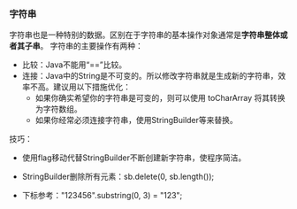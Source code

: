 ### 字符串
字符串也是一种特别的数据。区别在于字符串的基本操作对象通常是**字符串整体或者其子串**。
字符串的主要操作有两种：
- 比较：Java不能用“==”比较。
- 连接：Java中的String是不可变的。所以修改字符串就是生成新的字符串，效率不高。建议用以下措施优化：
    - 如果你确实希望你的字符串是可变的，则可以使用 toCharArray 将其转换为字符数组。
    - 如果你经常必须连接字符串，使用StringBuilder等来替换。
    
技巧：
- 使用flag移动代替StringBuilder不断创建新字符串，使程序简洁。
    
- StringBuilder删除所有元素：sb.delete(0, sb.length());
- 下标参考："123456".substring(0, 3) = "123";